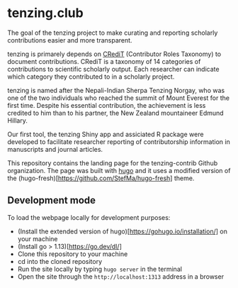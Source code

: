 # tenzing.club

The goal of the tenzing project to make curating and reporting scholarly contributions easier and more transparent.

tenzing is primarely depends on [CRediT](http://credit.niso.org/) (Contributor Roles Taxonomy) to document contributions. CRediT is a
taxonomy of 14 categories of contributions to scientific scholarly output. Each researcher can indicate which category they contributed to
in a scholarly project.

tenzing is named after the Nepali-Indian Sherpa Tenzing Norgay, who was one of the two individuals who reached the summit of Mount Everest for the first time. Despite his essential contribution, the achievement is less credited to him than to his partner, the New Zealand mountaineer Edmund Hillary.

Our first tool, the tenzing Shiny app and assiciated R package were developed to facilitate researcher reporting of contributorship information in manuscripts and journal articles.

This repository contains the landing page for the tenzing-contrib Github organization. The page was built with [hugo](https://gohugo.io/) and it uses a modified version of the (hugo-fresh)[https://github.com/StefMa/hugo-fresh] theme.

## Development mode

To load the webpage locally for development purposes:

* (Install the extended version of hugo)[https://gohugo.io/installation/] on your machine
* (Install go > 1.13)[https://go.dev/dl/]
* Clone this repository to your machine
* cd into the cloned repository
* Run the site locally by typing `hugo server` in the terminal
* Open the site through the `http://localhost:1313` address in a browser
